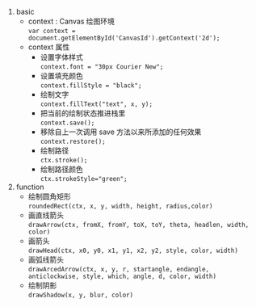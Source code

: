 1. basic
    - context : Canvas 绘图环境</br>`var context = document.getElementById('CanvasId').getContext('2d');`
    - context 属性
        - 设置字体样式 </br> `context.font = "30px Courier New";`
        - 设置填充颜色 </br> `context.fillStyle = "black";`
        - 绘制文字 </br> `context.fillText("text", x, y);`
        - 把当前的绘制状态推进栈里 </br> `context.save();`
        - 移除自上一次调用 save 方法以来所添加的任何效果 </br> `context.restore();`
        - 绘制路径 </br> `ctx.stroke();`
        - 绘制路径颜色 </br> `ctx.strokeStyle="green";`
2. function
    - 绘制圆角矩形 </br> `roundedRect(ctx, x, y, width, height, radius,color)`
    - 画直线箭头 </br> `drawArrow(ctx, fromX, fromY, toX, toY, theta, headlen, width, color)`
    - 画箭头 </br> `drawHead(ctx, x0, y0, x1, y1, x2, y2, style, color, width)`
    - 画弧线箭头 </br> `drawArcedArrow(ctx, x, y, r, startangle, endangle, anticlockwise, style, which, angle, d, color, width)`
    - 绘制阴影 </br> `drawShadow(x, y, blur, color)`
